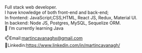 

<!--
**CavanaghMartin/CavanaghMartin** is a ✨ _special_ ✨ repository because its `README.md` (this file) appears on your GitHub profile.


Here are some ideas to get you started:

- 🔭 I’m currently working on ...
- 🌱 I’m currently learning ...
- 👯 I’m looking to collaborate on ...
- 🤔 I’m looking for help with ...
- 💬 Ask me about ...
- 📫 How to reach me: ...
- 😄 Pronouns: ...
- ⚡ Fun fact: ...
-->
Full stack web developer.<br/>
I have knowledge of both front-end and back-end;<br/>
In frontend: JavaScript,CSS,HTML, React JS, Redux, Material UI.<br/> In backend: Node JS, Postgres, MySQL, Sequelize ORM. <br/>
🌱 I’m currently learning Java<br/>


📫Email:martincavanaghx@gmail.com <br/>
💬Linkedin:https://www.linkedin.com/in/martincavanagh/<br/>

